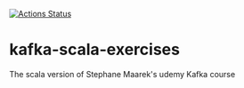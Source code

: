 
[![Actions Status](https://github.com/{owner}/{repo}/workflows/{workflow_name}/badge.svg)](https://github.com/{owner}/{repo}/actions)

# kafka-scala-exercises
The scala version of Stephane Maarek's udemy Kafka course
